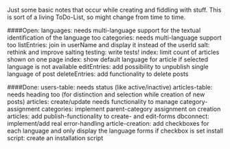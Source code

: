 Just some basic notes that occur while creating and fiddling with stuff.
This is sort of a living ToDo-List, so might change from time to time.

####Open:
languages: needs multi-language support for the textual identification of the language too
categories: needs multi-language support too
listEntries: join in userName and display it instead of the userId
salt: rethink and improve salting
testing: write tests!
index: limit count of articles shown on one page
index: show default language for article if selected language is not available
editEntries: add possibility to unpublish single language of post
deleteEntries: add functionality to delete posts


####Done:
users-table: needs status (like active/inactive)
articles-table: needs heading too (for distinction and selection while creation of new posts)
articles: create/update needs functionality to manage category-assignment
categories: implement parent-category assignment on creation
articles: add publish-functionality to create- and edit-forms
dbconnect: implement/add real error-handling
article-creation: add checkboxes for each language and only display the language forms if checkbox is set
install script: create an installation script

